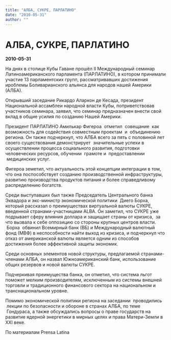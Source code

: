 ```yaml
---
title: "АЛБА, СУКРЕ, ПАРЛАТИНО"
date: "2010-05-31"
author: ""
---
```


# АЛБА, СУКРЕ, ПАРЛАТИНО

**2010-05-31** 

На днях в столице Кубы Гаване прошёл II Международный семинар Латиноамериканского парламента (ПАРЛАТИНО), в котором принимали участие 13 парламентских групп, рассматривавших достижения ироблемы Боливарианского альянса для народов нашей Америки (АЛБА).

Открывший заседание Рикардо Аларкон де Кесада, президент Национальной ассамблеи народной власти Кубы, поприветствовав участников семинара, заявил, что семинар предназначен внести свой вклад в общие усилия по созданию Нашей Америки.

Президент ПАРЛАТИНО Амилькар Фигероа  отметил  совещание  как возможность для содействия совместным проектам  и  объединению  региона. Он также подчеркнул, что АЛБА всего за пять с половиной лет своего существования демонстрирует  значительные успехи в осуществлении процесса социального развития, подготовки человеческих ресурсов, обучении  грамоте и  предоставлении  медицинских услуг.

 

 Фигероа земетил, что актуальность этой концепции интеграции в том, что она поспособствует созданию производственной инфраструктуры, развитию производства продуктов питания и более справедливому распределению богатств.

Среди выступавших был также Председатель Центрального банка Эквадора и экс-министр экономической политики  Диего Борха, который рассказал о преимуществах виртуальной валюты СУКРЕ, введенной странами-участницами ALBA. Он заметил, что СУКРЕ уже подрывает сферу влияния доллара и защищает страны от кризиса,  за что вызвала к себе оппозицию со стороны крупных центров власти.  Борха  обвинил Всемирный банк (ВБ) и Международный валютный фонд (МВФ) в неспособности найти выход из кризиса, и подчеркнул что отказ от американской валюты является одним из способов достижения более эффективной защиты экономик.

Среди основных элементов новой структуры, предлагаемой странами-членами АЛБА, он назвал Южноамериканский банк, использование общих резервов и новой валюты СУКРЕ.

Подчеркивая преимущества банка, он отметил, что система льгот поможет мелким производителям, исключенным из системы внешней торговли и традиционного финансового сектора на национальном и транснациональном уровне.

 

 Помимо экономической политики региона на заседании  проводились  лекции по безопасности и обороне в странах АЛБА, по теме  Гондураса, а также обсуждались вопросы о праве государств на развитие ядерной энергетики в мирных целях и права Матери-Земли в XXI веке.

По материалам Prensa Latina